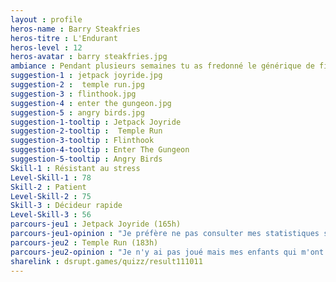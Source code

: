 ```yaml
---
layout : profile
heros-name : Barry Steakfries
heros-titre : L'Endurant
heros-level : 12
heros-avatar : barry steakfries.jpg
ambiance : Pendant plusieurs semaines tu as fredonné le générique de fin de Plants vs Zombies en cuisinant, et quand on te l'a fait remarqué tu as stoppé net.
suggestion-1 : jetpack joyride.jpg
suggestion-2 :  temple run.jpg
suggestion-3 : flinthook.jpg
suggestion-4 : enter the gungeon.jpg
suggestion-5 : angry birds.jpg
suggestion-1-tooltip : Jetpack Joyride
suggestion-2-tooltip :  Temple Run
suggestion-3-tooltip : Flinthook
suggestion-4-tooltip : Enter The Gungeon
suggestion-5-tooltip : Angry Birds
Skill-1 : Résistant au stress
Level-Skill-1 : 78
Skill-2 : Patient
Level-Skill-2 : 75
Skill-3 : Décideur rapide
Level-Skill-3 : 56
parcours-jeu1 : Jetpack Joyride (165h)
parcours-jeu1-opinion : "Je préfère ne pas consulter mes statistiques sur ce jeu mais le gameplay est simple, addictif et efficace : que demande le peuple (surtout le soir quand on est bloqué à la gare après une journée de travail fatiguante)"
parcours-jeu2 : Temple Run (183h)
parcours-jeu2-opinion : "Je n'y ai pas joué mais mes enfants qui m'ont pris le téléphone adorent (d'ailleurs ils m'ont fait fondre la batterie…)"
sharelink : dsrupt.games/quizz/result111011
---
```

